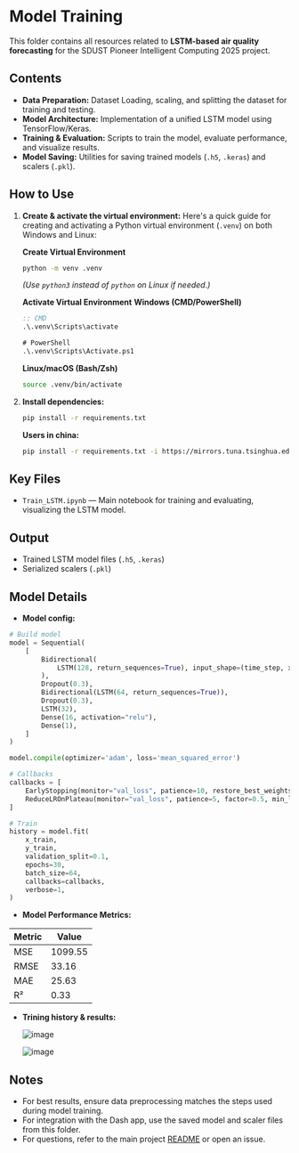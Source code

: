 # Model Training

This folder contains all resources related to **LSTM-based air quality forecasting** for the SDUST Pioneer Intelligent Computing 2025 project.


## Contents

- **Data Preparation:** Dataset Loading, scaling, and splitting the dataset for training and testing.
- **Model Architecture:** Implementation of a unified LSTM model using TensorFlow/Keras.
- **Training & Evaluation:** Scripts to train the model, evaluate performance, and visualize results.
- **Model Saving:** Utilities for saving trained models (`.h5`, `.keras`) and scalers (`.pkl`).


## How to Use

1. **Create & activate the virtual environment:**
   Here's a quick guide for creating and activating a Python virtual environment (`.venv`) on both Windows and Linux:

    **Create Virtual Environment**
    ```bash
    python -m venv .venv
    ```
    *(Use `python3` instead of `python` on Linux if needed.)*

    **Activate Virtual Environment**
    **Windows (CMD/PowerShell)**
    ```cmd
    :: CMD
    .\.venv\Scripts\activate

    # PowerShell
    .\.venv\Scripts\Activate.ps1
    ```

    **Linux/macOS (Bash/Zsh)**
    ```bash
    source .venv/bin/activate
    ```

2. **Install dependencies:**
   ```sh
   pip install -r requirements.txt
   ```
   **Users in china:**
   ```sh
   pip install -r requirements.txt -i https://mirrors.tuna.tsinghua.edu.cn/pypi/web/simple
   ```

## Key Files

- `Train_LSTM.ipynb` — Main notebook for training and evaluating, visualizing the LSTM model.


## Output

- Trained LSTM model files (`.h5`, `.keras`)
- Serialized scalers (`.pkl`)

## Model Details

- **Model config:**

```python
# Build model
model = Sequential(
    [
        Bidirectional(
            LSTM(128, return_sequences=True), input_shape=(time_step, x_data.shape[2])
        ),
        Dropout(0.3),
        Bidirectional(LSTM(64, return_sequences=True)),
        Dropout(0.3),
        LSTM(32),
        Dense(16, activation="relu"),
        Dense(1),
    ]
)

model.compile(optimizer='adam', loss='mean_squared_error')

# Callbacks
callbacks = [
    EarlyStopping(monitor="val_loss", patience=10, restore_best_weights=True),
    ReduceLROnPlateau(monitor="val_loss", patience=5, factor=0.5, min_lr=1e-5),
]

# Train
history = model.fit(
    x_train,
    y_train,
    validation_split=0.1,
    epochs=30,
    batch_size=64,
    callbacks=callbacks,
    verbose=1,
)
```
- **Model Performance Metrics:**

| Metric | Value  |
|--------|--------|
| MSE    | 1099.55 |
| RMSE   | 33.16   |
| MAE    | 25.63   |
| R²     | 0.33    |

- **Trining history & results:**

    ![image](https://github.com/user-attachments/assets/5b018c1e-17ac-430c-80ca-905fb77c820f)

    ![image](https://github.com/user-attachments/assets/ce708e3d-d920-4fae-a2ad-5a0434cb5287)


## Notes

- For best results, ensure data preprocessing matches the steps used during model training.
- For integration with the Dash app, use the saved model and scaler files from this folder.
- For questions, refer to the main project [README](../README.md) or open an issue.
